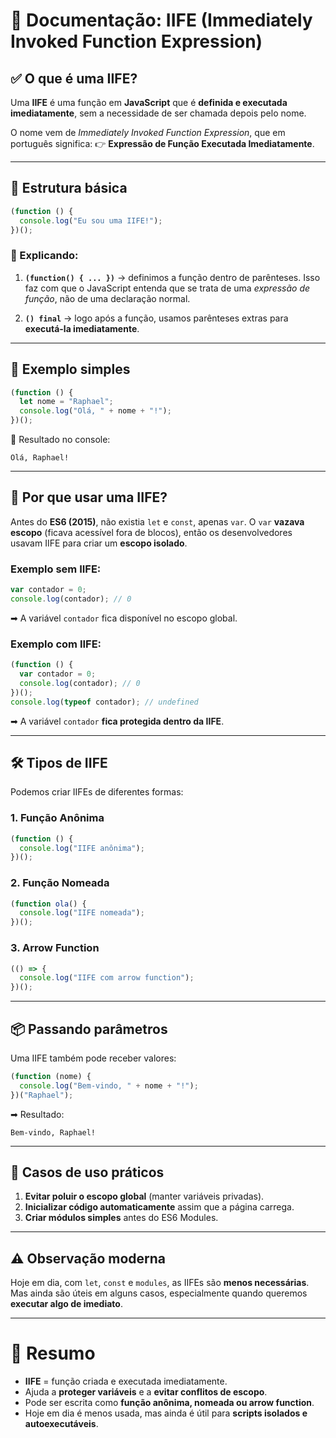 # 📘 Documentação: IIFE (Immediately Invoked Function Expression)

## ✅ O que é uma IIFE?

Uma **IIFE** é uma função em **JavaScript** que é **definida e executada imediatamente**, sem a necessidade de ser chamada depois pelo nome.

O nome vem de *Immediately Invoked Function Expression*, que em português significa:
👉 **Expressão de Função Executada Imediatamente**.

---

## 📌 Estrutura básica

```js
(function () {
  console.log("Eu sou uma IIFE!");
})();
```

### 🔎 Explicando:

1. **`(function() { ... })`** → definimos a função dentro de parênteses.
   Isso faz com que o JavaScript entenda que se trata de uma *expressão de função*, não de uma declaração normal.

2. **`() final`** → logo após a função, usamos parênteses extras para **executá-la imediatamente**.

---

## 📍 Exemplo simples

```js
(function () {
  let nome = "Raphael";
  console.log("Olá, " + nome + "!");
})();
```

🔔 Resultado no console:

```
Olá, Raphael!
```

---

## 🎯 Por que usar uma IIFE?

Antes do **ES6 (2015)**, não existia `let` e `const`, apenas `var`.
O `var` **vazava escopo** (ficava acessível fora de blocos), então os desenvolvedores usavam IIFE para criar um **escopo isolado**.

### Exemplo sem IIFE:

```js
var contador = 0;
console.log(contador); // 0
```

➡ A variável `contador` fica disponível no escopo global.

### Exemplo com IIFE:

```js
(function () {
  var contador = 0;
  console.log(contador); // 0
})();
console.log(typeof contador); // undefined
```

➡ A variável `contador` **fica protegida dentro da IIFE**.

---

## 🛠️ Tipos de IIFE

Podemos criar IIFEs de diferentes formas:

### 1. Função Anônima

```js
(function () {
  console.log("IIFE anônima");
})();
```

### 2. Função Nomeada

```js
(function ola() {
  console.log("IIFE nomeada");
})();
```

### 3. Arrow Function

```js
(() => {
  console.log("IIFE com arrow function");
})();
```

---

## 📦 Passando parâmetros

Uma IIFE também pode receber valores:

```js
(function (nome) {
  console.log("Bem-vindo, " + nome + "!");
})("Raphael");
```

➡ Resultado:

```
Bem-vindo, Raphael!
```

---

## 🚀 Casos de uso práticos

1. **Evitar poluir o escopo global** (manter variáveis privadas).
2. **Inicializar código automaticamente** assim que a página carrega.
3. **Criar módulos simples** antes do ES6 Modules.

---

## ⚠️ Observação moderna

Hoje em dia, com `let`, `const` e `modules`, as IIFEs são **menos necessárias**.
Mas ainda são úteis em alguns casos, especialmente quando queremos **executar algo de imediato**.

---

# 📌 Resumo

* **IIFE** = função criada e executada imediatamente.
* Ajuda a **proteger variáveis** e a **evitar conflitos de escopo**.
* Pode ser escrita como **função anônima, nomeada ou arrow function**.
* Hoje em dia é menos usada, mas ainda é útil para **scripts isolados e autoexecutáveis**.
